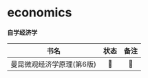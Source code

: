 # economics
**自学经济学**

|  书名      |    状态       |  备注   	|
| ------------- |:-------------:  | :-------: |
|    曼昆微观经济学原理(第6版)    |    :hammer:          | :green_book:       |
